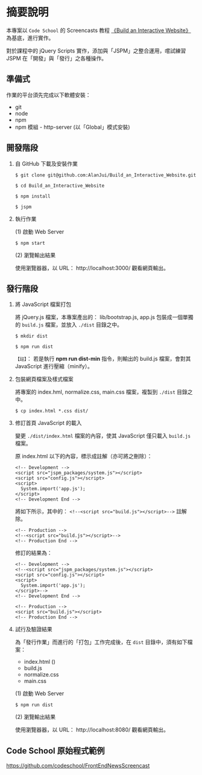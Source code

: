 # 摘要說明

本專案以 `Code School` 的 Screencasts 教程 [《Build an Interactive Website》](https://www.codeschool.com/screencasts/build-an-interactive-website-part-1) 為基底，進行實作。

對於課程中的 jQuery Scripts 實作，添加與「JSPM」之整合運用，嚐試練習 JSPM 在「開發」與「發行」之各種操作。

## 準備式

作業的平台須先完成以下軟體安裝：

 * git
 * node
 * npm
 * npm 模組 - http-server (以「Global」模式安裝)
 
## 開發階段

 1. 自 GitHub 下載及安裝作業
 
    ```
    $ git clone git@github.com:AlanJui/Build_an_Interactive_Website.git
    
    $ cd Build_an_Interactive_Website
    
    $ npm install
    
    $ jspm
    
    ```
     
 2. 執行作業
 
    (1) 啟動 Web Server
    
    ```
    $ npm start
    ```  
    
    (2) 瀏覽輸出結果 
    
    使用瀏覽器器，以 URL： http://localhost:3000/ 觀看網頁輸出。
    
## 發行階段

 1. 將 JavaScript 檔案打包
 
    將 jQuery.js 檔案，本專案產出的： lib/bootstrap.js, app.js 包裝成一個單獨的 `build.js` 檔案，並放入 `./dist` 目錄之中。  
 
    ```
    $ mkdir dist
    
    $ npm run dist
    ```    
    
    `【註】`： 若是執行 **npm run dist-min** 指令，則輸出的 build.js 檔案，會對其 JavaScript 進行壓縮（minify）。
    
 2. 包裝網頁檔案及樣式檔案
 
    將專案的 index.hml, normalize.css, main.css 檔案，複製到 `./dist` 目錄之中。
 
    ```
    $ cp index.html *.css dist/    
    ```    
    
 3. 修訂首頁 JavaScript 的載入
 
    變更 `./dist/index.html` 檔案的內容，使其 JavaScript 僅只載入 `build.js` 檔案。
 
    原 index.html 以下的內容，標示成註解（亦可將之刪除）：
    
    ```
    <!-- Development -->
    <script src="jspm_packages/system.js"></script>
    <script src="config.js"></script>
    <script>
      System.import('app.js');
    </script>
    <!-- Development End -->
    ```
    
    將如下所示，其中的： `<!--<script src="build.js"></script>-->` 註解除。

    ```    
    <!-- Production -->
    <!--<script src="build.js"></script>-->
    <!-- Production End -->    
    ```
    
    修訂的結果為：
    
    ```
    <!-- Development -->
    <!--<script src="jspm_packages/system.js"></script>
    <script src="config.js"></script>
    <script>
      System.import('app.js');
    </script>-->
    <!-- Development End -->
    
    <!-- Production -->
    <script src="build.js"></script>
    <!-- Production End -->
    ```
    
 4. 試行及驗證結果
 
    為「發行作業」而進行的「打包」工作完成後，在 `dist` 目錄中，須有如下檔案：
    
     * index.html (<script src="build.js"></script>)
     * build.js
     * normalize.css
     * main.css 
 
    (1) 啟動 Web Server
    
    ```
    $ npm run dist
    ```  
    
    (2) 瀏覽輸出結果
    
    使用瀏覽器器，以 URL： http://localhost:8080/ 觀看網頁輸出。
 
       
    
## Code School 原始程式範例

https://github.com/codeschool/FrontEndNewsScreencast    